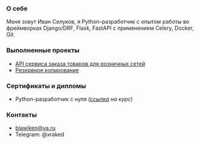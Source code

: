 ### О себе

Меня зовут Иван Селуков, я Python-разработчик с опытом работы во фреймворках Django/DRF, Flask, FastAPI с применением Celery, Docker, Git.

### Выполненные проекты

* [API сервиса заказа товаров для розничных сетей](https://github.com/blawiken/nt-python-diplom)
* [Резервное копирование](https://github.com/blawiken/Neto-Homeworks/tree/master/1.%20Basic/9.%20Course%20work)

### Сертификаты и дипломы

* Python-разработчик с нуля _([ссылка](https://netology.ru/programs/python) на курс)_

### Контакты

* blawiken@ya.ru
* Telegram: @xraked
